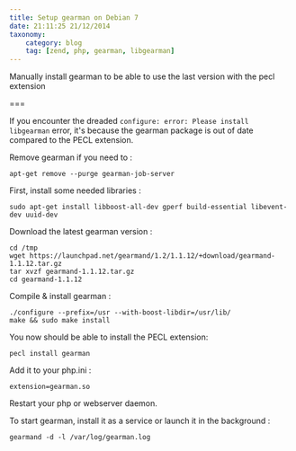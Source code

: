 ```yaml
---
title: Setup gearman on Debian 7
date: 21:11:25 21/12/2014 
taxonomy:
    category: blog
    tag: [zend, php, gearman, libgearman]
---
```


Manually install gearman to be able to use the last version with the pecl extension

===

If you encounter the dreaded `configure: error: Please install libgearman` error, it's because the gearman package is out of date compared to the PECL extension.

Remove gearman if you need to :

	apt-get remove --purge gearman-job-server

First, install some needed libraries :

	sudo apt-get install libboost-all-dev gperf build-essential libevent-dev uuid-dev	

Download the latest gearman version :

	cd /tmp
	wget https://launchpad.net/gearmand/1.2/1.1.12/+download/gearmand-1.1.12.tar.gz
	tar xvzf gearmand-1.1.12.tar.gz
	cd gearmand-1.1.12


Compile & install gearman :

	./configure --prefix=/usr --with-boost-libdir=/usr/lib/
	make && sudo make install

You now should be able to install the PECL extension:

	pecl install gearman

Add it to your php.ini :

	extension=gearman.so

Restart your php or webserver daemon.

To start gearman, install it as a service or launch it in the background :

	gearmand -d -l /var/log/gearman.log